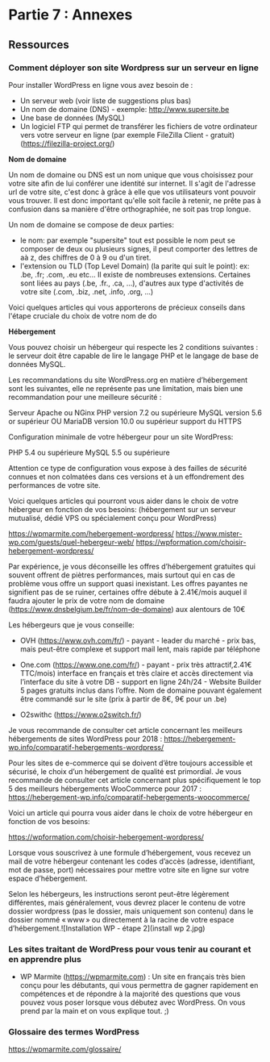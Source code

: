 ﻿# Partie 7 : Annexes

## Ressources

### Comment déployer son site Wordpress sur un serveur en ligne

Pour installer WordPress en ligne vous avez besoin de :
- Un serveur web (voir liste de suggestions plus bas)
- Un nom de domaine (DNS) - exemple: http://www.supersite.be
- Une base de données (MySQL)
- Un logiciel FTP qui permet de transférer les fichiers de votre ordinateur vers votre serveur en ligne (par exemple FileZilla Client - gratuit) (https://filezilla-project.org/)


**Nom de domaine**

Un nom de domaine ou DNS est un nom unique que vous choisissez pour votre site afin de lui conférer une identité sur internet. Il s'agit de l'adresse url de votre site, c'est donc à grâce à elle que vos utilisateurs vont pouvoir vous trouver. Il est donc important qu'elle soit facile à retenir, ne prête pas à confusion dans sa manière d'être orthographiée, ne soit pas trop longue.

Un nom de domaine se compose de deux parties:

* le nom: par exemple "supersite"
tout est possible le nom peut se composer de deux ou plusieurs signes, il peut comporter des lettres de aà z, des chiffres de 0 à 9 ou d'un tiret.
* l'extension ou TLD (Top Level Domain) (la parite qui suit le point): ex: .be, .fr; .com, .eu etc...
Il existe de nombreuses extensions. Certaines sont liées au pays (.be, .fr., .ca, ...), d'autres aux type d'activités de votre site (.com, .biz, .net, .info, .org, ...)

Voici quelques articles qui vous apporterons de précieux conseils dans l'étape cruciale du choix de votre nom de do


**Hébergement**

Vous pouvez choisir un hébergeur qui respecte les 2 conditions suivantes : le serveur doit être capable de lire le langage PHP et le langage de base de données MySQL.

Les recommandations du site WordPress.org en matière d’hébergement sont les suivantes, elle ne représente pas une limitation, mais bien une recommandation pour une meilleure sécurité :

Serveur Apache ou NGinx
PHP version 7.2 ou supérieure
MySQL version 5.6 or supérieur OU MariaDB version 10.0 ou supérieur
support du HTTPS

Configuration minimale de votre hébergeur pour un site WordPress:

PHP 5.4 ou supérieure
MySQL 5.5 ou supérieure

Attention ce type de configuration vous expose à des failles de sécurité connues et non colmatées dans ces versions et à un effondrement des performances de votre site.

Voici quelques articles qui pourront vous aider dans le choix de votre hébergeur en fonction de vos besoins: (hébergement sur un serveur mutualisé, dédié VPS ou spécialement conçu pour WordPress)

https://wpmarmite.com/hebergement-wordpress/
https://www.mister-wp.com/guests/quel-hebergeur-web/
https://wpformation.com/choisir-hebergement-wordpress/

Par expérience, je vous déconseille les offres d’hébergement gratuites qui souvent offrent de piètres performances, mais surtout qui en cas de problème vous offre un support quasi inexistant. Les offres payantes ne signifient pas de se ruiner, certaines offre débute à 2.41€/mois auquel il faudra ajouter le prix de votre nom de domaine (https://www.dnsbelgium.be/fr/nom-de-domaine) aux alentours de 10€


Les hébergeurs que je vous conseille:

- OVH (https://www.ovh.com/fr/) - payant - leader du marché - prix bas, mais peut-être complexe et support mail lent, mais rapide par téléphone

- One.com (https://www.one.com/fr/) - payant - prix très attractif,2.41€ TTC/mois) interface en français et très claire et accès directement via l’interface du site à votre DB - support en ligne 24h/24 - Website Builder 5 pages gratuits inclus dans l’offre. Nom de domaine pouvant également être commandé sur le site (prix à partir de 8€, 9€ pour un .be)

- O2swithc (https://www.o2switch.fr/)


Je vous recommande de consulter cet article concernant les meilleurs hébergements de sites WordPress pour 2018 : https://hebergement-wp.info/comparatif-hebergements-wordpress/

Pour les sites de e-commerce qui se doivent d’être toujours accessible et sécurisé, le choix d’un hébergement de qualité est primordial. Je vous recommande de consulter cet article concernant plus spécifiquement le top 5 des meilleurs hébergements WooCommerce pour 2017 : https://hebergement-wp.info/comparatif-hebergements-woocommerce/


Voici un article qui pourra vous aider dans le choix de votre hébergeur en fonction de vos besoins:

https://wpformation.com/choisir-hebergement-wordpress/


Lorsque vous souscrivez à une formule d’hébergement, vous recevez un mail de votre hébergeur contenant les codes d’accès (adresse, identifiant, mot de passe, port) nécessaires pour mettre votre site en ligne sur votre espace d’hébergement.

Selon les hébergeurs, les instructions seront peut-être légèrement différentes, mais généralement, vous devrez placer le contenu de votre dossier wordpress (pas le dossier, mais uniquement son contenu) dans le dossier nommé « www » ou directement à la racine de votre espace d’hébergement.![Installation WP - étape 2](install wp 2.jpg)


### Les sites traitant de WordPress pour vous tenir au courant et en apprendre plus

* WP Marmite (https://wpmarmite.com) :  Un site en français très bien conçu pour les débutants, qui vous permettra de gagner rapidement en compétences et de répondre à la majorité des questions que vous pouvez vous poser lorsque vous débutez avec WordPress. On vous prend par la main et on vous explique tout. ;)


### Glossaire des termes WordPress

https://wpmarmite.com/glossaire/












